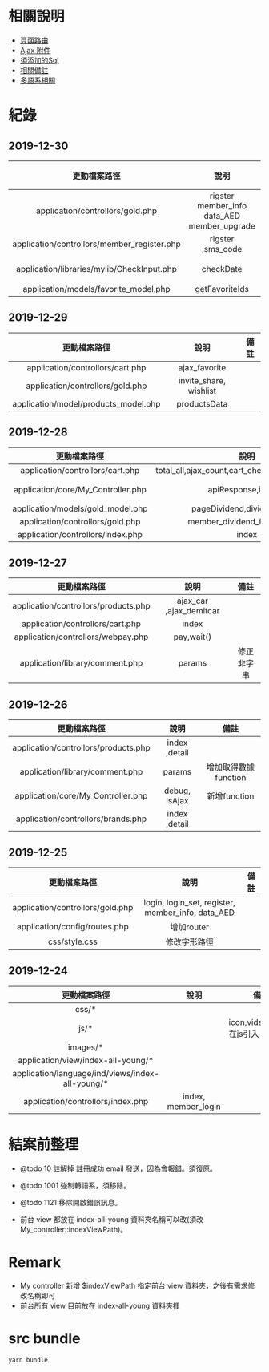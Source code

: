 # 相關說明

- [頁面路由](/doc/simen.router.md)
- [Ajax 附件](/doc/simen.ajax.md)
- [須添加的Sql](/doc/simen.addSql.md)
- [相關備註](/doc/simen.remark.md)
- [多語系相關](/doc/simen.lang.md)

# 紀錄

## 2019-12-30

|                更動檔案路徑                 |                           說明                           |  備註  |
| :-----------------------------------------: | :------------------------------------------------------: | :----: |
|      application/controllors/gold.php       | rigster<br>member_info<br>data_AED<br>member_upgrade<br> | &nbsp; |
| application/controllors/member_register.php |                    rigster ,sms_code                     | &nbsp; |
| application/libraries/mylib/CheckInput.php  |                        checkDate                         |  新增  |
|    application/models/favorite_model.php    |                      getFavoriteIds                      | &nbsp; |

## 2019-12-29

|             更動檔案路徑             |          說明          |  備註  |
| :----------------------------------: | :--------------------: | :----: |
|   application/controllors/cart.php   |     ajax_favorite      | &nbsp; |
|   application/controllors/gold.php   | invite_share, wishlist | &nbsp; |
| application/model/products_model.php |      productsData      | &nbsp; |

## 2019-12-28

|            更動檔案路徑            |                       說明                        |     備註     |
| :--------------------------------: | :-----------------------------------------------: | :----------: |
|  application/controllors/cart.php  | total_all,ajax_count,cart_checkout,ajax_area_info |    &nbsp;    |
| application/core/My_Controller.php |                apiResponse,isLogin                | 新增function |
| application/models/gold_model.php  |            pageDividend,dividendExpire            |    &nbsp;    |
|  application/controllors/gold.php  |           member_dividend_fun,dividend            |    &nbsp;    |
| application/controllors/index.php  |                       index                       |    &nbsp;    |

## 2019-12-27

|             更動檔案路徑             |          說明           |    備註    |
| :----------------------------------: | :---------------------: | :--------: |
| application/controllors/products.php | ajax_car ,ajax_demitcar |   &nbsp;   |
|   application/controllors/cart.php   |          index          |   &nbsp;   |
|  application/controllors/webpay.php  |       pay,wait()        |   &nbsp;   |
|   application/library/comment.php    |         params          | 修正非字串 |

## 2019-12-26

|             更動檔案路徑             |     說明      |         備註         |
| :----------------------------------: | :-----------: | :------------------: |
| application/controllors/products.php | index ,detail |        &nbsp;        |
|   application/library/comment.php    |    params     | 增加取得數據function |
|  application/core/My_Controller.php  | debug, isAjax |     新增function     |
|  application/controllors/brands.php  | index ,detail |        &nbsp;        |


## 2019-12-25

|           更動檔案路徑           |                       說明                        |  備註  |
| :------------------------------: | :-----------------------------------------------: | :----: |
| application/controllors/gold.php | login, login_set, register, member_info, data_AED | &nbsp; |
|  application/config/routes.php   |                    增加router                     | &nbsp; |
|          css/style.css           |                   修改字形路徑                    | &nbsp; |

## 2019-12-24

|                   更動檔案路徑                    |        說明         |                備註                |
| :-----------------------------------------------: | :-----------------: | :--------------------------------: |
|                       css/*                       |       &nbsp;        |               &nbsp;               |
|                       js/*                        |       &nbsp;        | icon,video,sound 在js引入 路徑要改 |
|                     images/*                      |       &nbsp;        |               &nbsp;               |
|        application/view/index-all-young/*         |       &nbsp;        |               &nbsp;               |
| application/language/ind/views/index-all-young/\* |       &nbsp;        |               &nbsp;               |
|         application/controllors/index.php         | index, member_login |               &nbsp;               |

# 結案前整理

- @todo 10 註解掉 註冊成功 email 發送，因為會報錯。須復原。
- @todo 1001 強制轉語系，須移除。
- @todo 1121 移除開啟錯誤訊息。
 
- 前台 view 都放在 index-all-young 資料夾名稱可以改(須改My_controller::indexViewPath)。

# Remark

- My controller 新增 $indexViewPath 指定前台 view 資料夾，之後有需求修改名稱即可
- 前台所有 view 目前放在 index-all-young 資料夾裡

# src bundle

```bash
yarn bundle
```